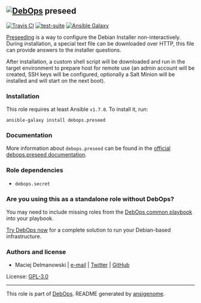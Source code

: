 ## [![DebOps](https://debops.org/images/debops-small.png)](https://debops.org) preseed

<!-- This file was generated by Ansigenome. Do not edit this file directly but
     instead have a look at the files in the ./meta/ directory. -->

[![Travis CI](https://img.shields.io/travis/debops/ansible-preseed.svg?style=flat)](https://travis-ci.org/debops/ansible-preseed)
[![test-suite](https://img.shields.io/badge/test--suite-ansible--preseed-blue.svg?style=flat)](https://github.com/debops/test-suite/tree/master/ansible-preseed/)
[![Ansible Galaxy](https://img.shields.io/badge/galaxy-debops.preseed-660198.svg?style=flat)](https://galaxy.ansible.com/debops/preseed)


[Preseeding](https://wiki.debian.org/DebianInstaller/Preseed) is a way to
configure the Debian Installer non-interactively. During installation,
a special text file can be downloaded over HTTP, this file can provide
answers to the installer questions.

After installation, a custom shell script will be downloaded and run in the
target environment to prepare host for remote use (an admin account will be
created, SSH keys will be configured, optionally a Salt Minion will be
installed and will start on the next boot).

### Installation

This role requires at least Ansible `v1.7.0`. To install it, run:

```Shell
ansible-galaxy install debops.preseed
```

### Documentation

More information about `debops.preseed` can be found in the
[official debops.preseed documentation](http://docs.debops.org/en/latest/ansible/roles/ansible-preseed/docs/).


### Role dependencies

- `debops.secret`

### Are you using this as a standalone role without DebOps?

You may need to include missing roles from the [DebOps common
playbook](https://github.com/debops/debops-playbooks/blob/master/playbooks/common.yml)
into your playbook.

[Try DebOps now](https://debops.org/) for a complete solution to run your Debian-based infrastructure.





### Authors and license

- Maciej Delmanowski | [e-mail](mailto:drybjed@gmail.com) | [Twitter](https://twitter.com/drybjed) | [GitHub](https://github.com/drybjed)

License: [GPL-3.0](https://tldrlegal.com/license/gnu-general-public-license-v3-%28gpl-3%29)

***

This role is part of [DebOps](https://debops.org/). README generated by [ansigenome](https://github.com/nickjj/ansigenome/).
